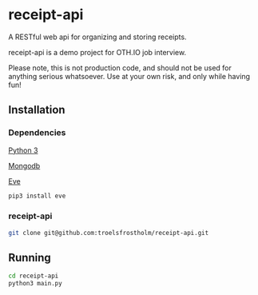 # receipt-api
A RESTful web api for organizing and storing receipts. 

receipt-api is a demo project for OTH.IO job interview. 

Please note, this is not production code, and should not be used for anything serious whatsoever. Use at your own risk, and only while having fun!

## Installation

### Dependencies
[Python 3](https://www.python.org/downloads/)

[Mongodb](https://docs.mongodb.com/manual/installation/#mongodb-community-edition-installation-tutorials "MongoDB")

[Eve](https://docs.python-eve.org/en/stable/install.html#install "Eve")
```bash
pip3 install eve
```

### receipt-api
```bash
git clone git@github.com:troelsfrostholm/receipt-api.git
```

## Running

```bash
cd receipt-api
python3 main.py
```